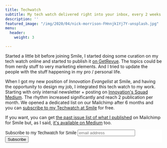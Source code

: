 ```yaml
---
title: Techwatch
subtitle: My tech watch delivered right into your inbox, every 2 weeks or so.
description: ''
featured_image: "/img/2020/04/nick-morrison-FHnnjk1Yj7Y-unsplash.jpg"
menu:
  header:
    weight: 3

---
```

Started a little bit before joining Smile, I started doing some curation on my tech watch online and started to publish it [on GetRevue](https://www.getrevue.co/profile/thibault). The topics could be from nerdy stuff to very marketing elements. And I tried to update the people with the stuff happening in my pro / personal life.

When I got my new position of _Innovation Evangelist_ at Smile, and having the opportunity to design my job, I integrated this tech watch to my work. Starting with only internal newsletter + posting on [Innovation's Squad Medium](https://medium.com/smileinnovation). The rhythm increased significantly and reach 2 publication per month. We opened a dedicated list on our Mailchimp after 6 months and you can [subscribe to my Techwatch at Smile](http://eepurl.com/dM4NAM) for free. 

If you want, you can get [the past issue list of what I published](https://us18.campaign-archive.com/home/?u=4d3484a4e4a58a42c2bc028f5&id=7db7ed73c3) on Mailchimp for Smile but, as I said, [it's available on Medium](https://medium.com/smileinnovation) too. 

<!-- Begin Mailchimp Signup Form -->
<link href="//cdn-images.mailchimp.com/embedcode/horizontal-slim-10_7.css" rel="stylesheet" type="text/css">
<style type="text/css">
	#mc_embed_signup{background:#fff; clear:left; font:14px Helvetica,Arial,sans-serif; width:100%;}
    /* Add your own Mailchimp form style overrides in your site stylesheet or in this style block.
	We recommend moving this block and the preceding CSS link to the HEAD of your HTML file. */
</style>
<style type="text/css">
	#mc-embedded-subscribe-form input[type=checkbox]{display: inline; width: auto;margin-right: 10px;}
    #mergeRow-gdpr {margin-top: 20px;}
    #mergeRow-gdpr fieldset label {font-weight: normal;}
    #mc-embedded-subscribe-form .mc_fieldset{border:none;min-height: 0px;padding-bottom:0px;}
</style>
<div id="mc_embed_signup">
	<form action="https://medium.us18.list-manage.com/subscribe/post?u=4d3484a4e4a58a42c2bc028f5&amp;id=7db7ed73c3" method="post" id="mc-embedded-subscribe-form" name="mc-embedded-subscribe-form" class="validate" target="_blank" novalidate>
	<div id="mc_embed_signup_scroll">
        <label for="mce-EMAIL">Subscribe to my Techwatch for Smile</label>
        <input type="email" value="" name="EMAIL" class="email" id="mce-EMAIL" placeholder="email address" required>
		<!-- real people should not fill this in and expect good things - do not remove this or risk form bot signups-->
		<div style="position: absolute; left: -5000px;" aria-hidden="true"><input type="text" name="b_4d3484a4e4a58a42c2bc028f5_7db7ed73c3" tabindex="-1" value=""></div>
		<div class="clear"><input type="submit" value="Subscribe" name="subscribe" id="mc-embedded-subscribe" class="button"></div>
	</div>
	</form>
</div>        
<!--End mc_embed_signup-->